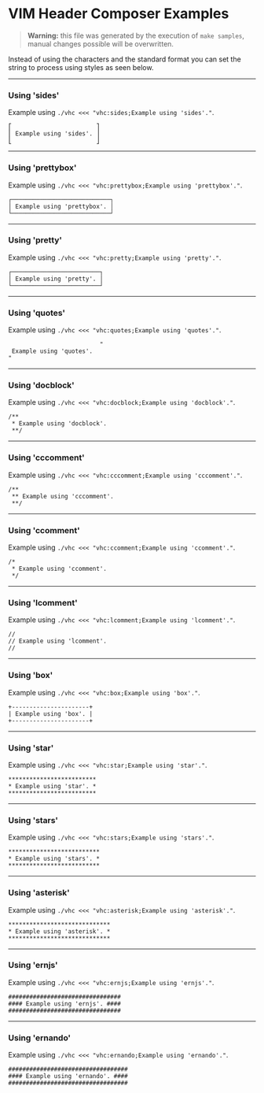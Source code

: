 # VIM Header Composer Examples

 > **Warning:** this file was generated by the execution of `make samples`, manual changes possible will be overwritten.

 Instead of using the characters and the standard format you can set the string to process using styles as seen below.

---

### Using 'sides'

Example using `./vhc <<< "vhc:sides;Example using 'sides'."`.
```
⎡                        ⎤
⎢ Example using 'sides'. ⎥
⎣                        ⎦
```

---

### Using 'prettybox'

Example using `./vhc <<< "vhc:prettybox;Example using 'prettybox'."`.
```
┌────────────────────────────┐
│ Example using 'prettybox'. │
└────────────────────────────┘
```

---

### Using 'pretty'

Example using `./vhc <<< "vhc:pretty;Example using 'pretty'."`.
```
┌─────────────────────────┐
│ Example using 'pretty'. │
└─────────────────────────┘
```

---

### Using 'quotes'

Example using `./vhc <<< "vhc:quotes;Example using 'quotes'."`.
```
                          "
 Example using 'quotes'.
"
```

---

### Using 'docblock'

Example using `./vhc <<< "vhc:docblock;Example using 'docblock'."`.
```
/**
 * Example using 'docblock'.
 **/
```

---

### Using 'cccomment'

Example using `./vhc <<< "vhc:cccomment;Example using 'cccomment'."`.
```
/**
 ** Example using 'cccomment'.
 **/
```

---

### Using 'ccomment'

Example using `./vhc <<< "vhc:ccomment;Example using 'ccomment'."`.
```
/*
 * Example using 'ccomment'.
 */
```

---

### Using 'lcomment'

Example using `./vhc <<< "vhc:lcomment;Example using 'lcomment'."`.
```
//
// Example using 'lcomment'.
//
```

---

### Using 'box'

Example using `./vhc <<< "vhc:box;Example using 'box'."`.
```
+----------------------+
| Example using 'box'. |
+----------------------+
```

---

### Using 'star'

Example using `./vhc <<< "vhc:star;Example using 'star'."`.
```
*************************
* Example using 'star'. *
*************************
```

---

### Using 'stars'

Example using `./vhc <<< "vhc:stars;Example using 'stars'."`.
```
**************************
* Example using 'stars'. *
**************************
```

---

### Using 'asterisk'

Example using `./vhc <<< "vhc:asterisk;Example using 'asterisk'."`.
```
*****************************
* Example using 'asterisk'. *
*****************************
```

---

### Using 'ernjs'

Example using `./vhc <<< "vhc:ernjs;Example using 'ernjs'."`.
```
################################
#### Example using 'ernjs'. ####
################################
```

---

### Using 'ernando'

Example using `./vhc <<< "vhc:ernando;Example using 'ernando'."`.
```
##################################
#### Example using 'ernando'. ####
##################################
```

